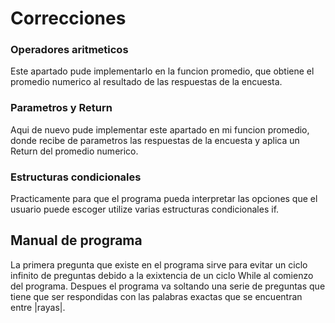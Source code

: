 # Correcciones

### Operadores aritmeticos
Este apartado pude implementarlo en la funcion promedio, que obtiene
el promedio numerico al resultado de las respuestas de la encuesta.
### Parametros y Return
Aqui de nuevo pude implementar este apartado en mi funcion promedio, 
donde recibe de parametros las respuestas de la encuesta y aplica un
Return del promedio numerico.
### Estructuras condicionales
Practicamente para que el programa pueda interpretar las opciones que
el usuario puede escoger utilize varias estructuras condicionales if.

## Manual de programa

La primera pregunta que existe en el programa sirve para evitar un
ciclo infinito de preguntas debido a la exixtencia de un ciclo While
al comienzo del programa.
Despues el programa va soltando una serie de preguntas que tiene que
ser respondidas con las palabras exactas que se encuentran entre |rayas|.
